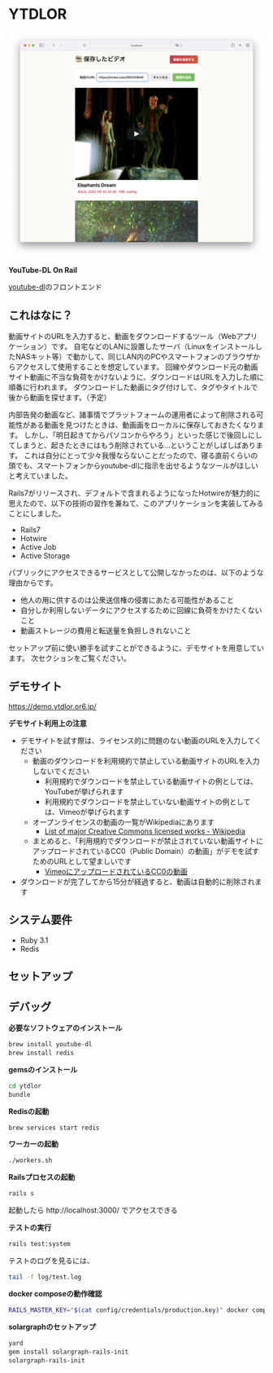 # YTDLOR

![YTDLOR screenshot](ytdlor.png)

**YouTube-DL On Rail**

[youtube-dl](https://github.com/ytdl-org/youtube-dl)のフロントエンド

## これはなに？

動画サイトのURLを入力すると、動画をダウンロードするツール（Webアプリケーション）です。
自宅などのLANに設置したサーバ（LinuxをインストールしたNASキット等）で動かして、同じLAN内のPCやスマートフォンのブラウザからアクセスして使用することを想定しています。
回線やダウンロード元の動画サイト動画に不当な負荷をかけないように、ダウンロードはURLを入力した順に順番に行われます。
ダウンロードした動画にタグ付けして、タグやタイトルで後から動画を探せます。（予定）

内部告発の動画など、諸事情でプラットフォームの運用者によって削除される可能性がある動画を見つけたときは、動画画をローカルに保存しておきたくなります。
しかし、「明日起きてからパソコンからやろう」といった感じで後回しにしてしまうと、起きたときにはもう削除されている…ということがしばしばあります。
これは自分にとって少々我慢ならないことだったので、寝る直前くらいの頭でも、スマートフォンからyoutube-dlに指示を出せるようなツールがほしいと考えていました。

Rails7がリリースされ、デフォルトで含まれるようになったHotwireが魅力的に思えたので、以下の技術の習作を兼ねて、このアプリケーションを実装してみることにしました。

- Rails7
- Hotwire
- Active Job
- Active Storage

パブリックにアクセスできるサービスとして公開しなかったのは、以下のような理由からです。

- 他人の用に供するのは公衆送信権の侵害にあたる可能性があること
- 自分しか利用しないデータにアクセスするために回線に負荷をかけたくないこと
- 動画ストレージの費用と転送量を負担しきれないこと

セットアップ前に使い勝手を試すことができるように、デモサイトを用意しています。
次セクションをご覧ください。

## デモサイト

https://demo.ytdlor.or6.jp/

**デモサイト利用上の注意**

- デモサイトを試す際は、ライセンス的に問題のない動画のURLを入力してください
  - 動画のダウンロードを利用規約で禁止している動画サイトのURLを入力しないでください
    - 利用規約でダウンロードを禁止している動画サイトの例としては、YouTubeが挙げられます
    - 利用規約でダウンロードを禁止していない動画サイトの例としては、Vimeoが挙げられます
  - オープンライセンスの動画の一覧がWikipediaにあります
    - [List of major Creative Commons licensed works - Wikipedia](https://en.wikipedia.org/wiki/List_of_major_Creative_Commons_licensed_works#Video_and_film)
  - まとめると、「利用規約でダウンロードが禁止されていない動画サイトにアップロードされているCC0（Public Domain）の動画」がデモを試すためのURLとして望ましいです
    - [VimeoにアップロードされているCC0の動画](https://vimeo.com/creativecommons/cc0)
- ダウンロードが完了してから15分が経過すると、動画は自動的に削除されます


## システム要件

- Ruby 3.1
- Redis

## セットアップ


## デバッグ

**必要なソフトウェアのインストール**

```sh
brew install youtube-dl
brew install redis
```

**gemsのインストール**

```sh
cd ytdlor
bundle
```

**Redisの起動**

```sh
brew services start redis
```

**ワーカーの起動**

```sh
./workers.sh
```

**Railsプロセスの起動**

```sh
rails s
```

起動したら http://localhost:3000/ でアクセスできる

**テストの実行**

```sh
rails test:system
```

テストのログを見るには、

```sh
tail -f log/test.log
```

**docker composeの動作確認**

```sh
RAILS_MASTER_KEY="$(cat config/credentials/production.key)" docker compose up
```

**solargraphのセットアップ**

```sh
yard
gem install solargraph-rails-init
solargraph-rails-init
```
